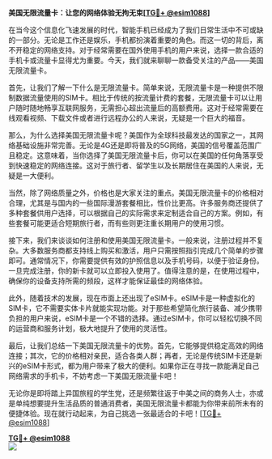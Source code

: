 **美国无限流量卡：让您的网络体验无拘无束[[TG💪+ @esim1088](https://t.me/s/esim1088)]**

在当今这个信息化飞速发展的时代，智能手机已经成为了我们日常生活中不可或缺的一部分。无论是工作还是娱乐，手机都扮演着重要的角色。而这一切的背后，离不开稳定的网络支持。对于经常需要在国外使用手机的用户来说，选择一款合适的手机卡或流量卡显得尤为重要。今天，我们就来聊聊一款备受关注的产品——美国无限流量卡。

首先，让我们了解一下什么是无限流量卡。简单来说，无限流量卡是一种提供不限制数据流量使用的SIM卡。相比于传统的按流量计费的套餐，无限流量卡可以让用户随时随地畅享互联网服务，无需担心超出流量后的高额费用。这对于经常需要在线观看视频、下载文件或者进行远程办公的人来说，无疑是一个巨大的福音。

那么，为什么选择美国无限流量卡呢？美国作为全球科技最发达的国家之一，其网络基础设施非常完善。无论是4G还是即将普及的5G网络，美国的信号覆盖范围广且稳定。这意味着，当你选择了美国无限流量卡后，你可以在美国的任何角落享受到快速稳定的网络连接。这对于旅行者、留学生以及长期居住在美国的人来说，无疑是一大便利。

当然，除了网络质量之外，价格也是大家关注的重点。美国无限流量卡的价格相对合理，尤其是与国内的一些国际漫游套餐相比，性价比更高。许多服务商还提供了多种套餐供用户选择，可以根据自己的实际需求来定制适合自己的方案。例如，有些套餐可能更适合短期旅行者，而有些则更注重长期用户的使用习惯。

接下来，我们来谈谈如何注册和使用美国无限流量卡。一般来说，注册过程并不复杂。大多数服务商都支持线上购买和激活，用户只需按照指引完成几个简单的步骤即可。通常情况下，你需要提供有效的护照信息以及手机号码，以便于验证身份。一旦完成注册，你的新卡就可以立即投入使用了。值得注意的是，在使用过程中，确保你的设备支持所需的频段，这样才能保证最佳的网络体验。

此外，随着技术的发展，现在市面上还出现了eSIM卡。eSIM卡是一种虚拟化的SIM卡，它不需要实体卡片就能实现功能。对于那些希望简化旅行装备、减少携带负担的用户来说，eSIM卡是一个不错的选择。通过eSIM卡，你可以轻松切换不同的运营商和服务计划，极大地提升了使用的灵活性。

最后，让我们总结一下美国无限流量卡的优势。首先，它能够提供稳定高效的网络连接；其次，它的价格相对亲民，适合各类人群；再者，无论是传统SIM卡还是新兴的eSIM卡形式，都为用户带来了极大的便利。如果你正在寻找一款能满足自己网络需求的手机卡，不妨考虑一下美国无限流量卡吧！

无论你是即将踏上异国旅程的学生党，还是频繁往返于中美之间的商务人士，亦或是单纯想要提升生活品质的普通消费者，美国无限流量卡都能为你带来前所未有的便捷体验。现在就行动起来，为自己挑选一张最适合的卡吧！[[TG💪+ @esim1088](https://t.me/s/esim1088)]

**[TG💪+ @esim1088](https://t.me/s/esim1088)**  
![](https://i.postimg.cc/4NQfJmqS/Snipaste-2025-05-13-00-14-12.png)